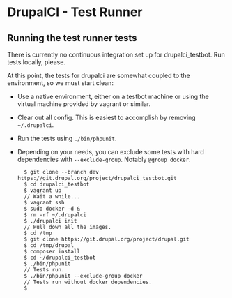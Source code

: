 DrupalCI - Test Runner
======================

Running the test runner tests
-----------------------------

There is currently no continuous integration set up for drupalci_testbot. Run tests locally, please.

At this point, the tests for drupalci are somewhat coupled to the environment, so we must start clean:

- Use a native environment, either on a testbot machine or using the virtual machine provided by vagrant or similar.
- Clear out all config. This is easiest to accomplish by removing `~/.drupalci`.
- Run the tests using `./bin/phpunit`.
- Depending on your needs, you can exclude some tests with hard dependencies with `--exclude-group`. Notably `@group docker`.

        $ git clone --branch dev https://git.drupal.org/project/drupalci_testbot.git
        $ cd drupalci_testbot
        $ vagrant up
        // Wait a while...
        $ vagrant ssh
        $ sudo docker -d &
        $ rm -rf ~/.drupalci
        $ ./drupalci init
        // Pull down all the images.
        $ cd /tmp
        $ git clone https://git.drupal.org/project/drupal.git
        $ cd /tmp/drupal
        $ composer install
        $ cd ~/drupalci_testbot
        $ ./bin/phpunit
        // Tests run.
        $ ./bin/phpunit --exclude-group docker
        // Tests run without docker dependencies.
        $
